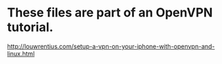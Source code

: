 # These files are part of an OpenVPN tutorial. 

http://louwrentius.com/setup-a-vpn-on-your-iphone-with-openvpn-and-linux.html 
